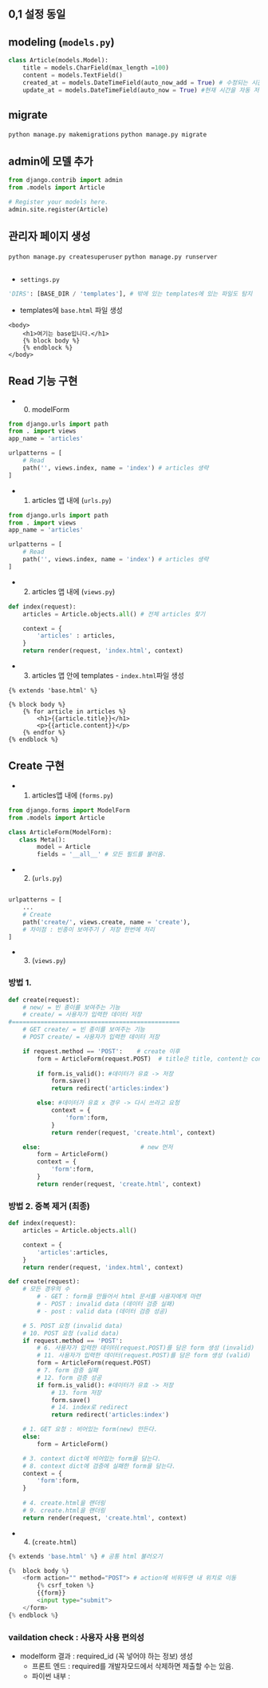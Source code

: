 ## 0,1 설정 동일

## modeling (`models.py`)
```python
class Article(models.Model):
    title = models.CharField(max_length =100)
    content = models.TextField()
    created_at = models.DateTimeField(auto_now_add = True) # 수정되는 시간을 자동 저장
    update_at = models.DateTimeField(auto_now = True) #현재 시간을 자동 저장
```

## migrate
`python manage.py makemigrations`
`python manage.py migrate`

## admin에 모델 추가 
```python
from django.contrib import admin
from .models import Article

# Register your models here.
admin.site.register(Article)
```

## 관리자 페이지 생성
`python manage.py createsuperuser`
`python manage.py runserver`

##
- `settings.py` 
```python
'DIRS': [BASE_DIR / 'templates'], # 밖에 있는 templates에 있는 파일도 탐지
```
- templates에 `base.html` 파일 생성
```shell
<body>
    <h1>여기는 base입니다.</h1>
    {% block body %}
    {% endblock %}
</body>
```

## Read 기능 구현
- 0. modelForm
```python
from django.urls import path
from . import views
app_name = 'articles'

urlpatterns = [
    # Read
    path('', views.index, name = 'index') # articles 생략
]
```

- 1. articles 앱 내에 (`urls.py`)
```python
from django.urls import path
from . import views
app_name = 'articles'

urlpatterns = [
    # Read
    path('', views.index, name = 'index') # articles 생략
]
```
- 2. articles 앱 내에 (`views.py`)
```python
def index(request):
    articles = Article.objects.all() # 전체 articles 찾기

    context = {
        'articles' : articles,
    }
    return render(request, 'index.html', context)
```

- 3. articles 앱 안에 templates - `index.html`파일 생성
```
{% extends 'base.html' %}

{% block body %}
    {% for article in articles %}
        <h1>{{article.title}}</h1>
        <p>{{article.content}}</p>
    {% endfor %}
{% endblock %}
```

## Create 구현
- 1. articles앱 내에 (`forms.py`)
```python
from django.forms import ModelForm
from .models import Article

class ArticleForm(ModelForm):
   class Meta(): 
        model = Article
        fields = '__all__' # 모든 필드를 불러옴.
```
- 2. (`urls.py`)
```python

urlpatterns = [
    ...
    # Create
    path('create/', views.create, name = 'create'), 
    # 차이점 : 빈종이 보여주기 / 저장 한번에 처리
]
```
- 3. (`views.py`)
### 방법 1. 
```python
def create(request):
    # new/ = 빈 종이를 보여주는 기능
    # create/ = 사용자가 입력한 데이터 저장
#===============================================
    # GET create/ = 빈 종이를 보여주는 기능
    # POST create/ = 사용자가 입력한 데이터 저장

    if request.method == 'POST':    # create 이후
        form = ArticleForm(request.POST)  # title은 title, content는 content에 넣어서 form으로 묶어줌.
        
        if form.is_valid(): #데이터가 유효 -> 저장
            form.save()
            return redirect('articles:index')

        else: #데이터가 유효 x 경우 -> 다시 쓰라고 요청
            context = {
                'form':form,
            }
            return render(request, 'create.html', context)

    else:                            # new 먼저 
        form = ArticleForm()
        context = {
            'form':form,
        }
        return render(request, 'create.html', context)
```
### 방법 2. 중복 제거 (최종)
```python
def index(request):
    articles = Article.objects.all()

    context = {
        'articles':articles,
    }
    return render(request, 'index.html', context)

def create(request):
    # 모든 경우의 수 
        # - GET : form을 만들어서 html 문서를 사용자에게 마련
        # - POST : invalid data (데이터 검증 실패)
        # - post : valid data (데이터 검증 성공)

    # 5. POST 요청 (invalid data)
    # 10. POST 요청 (valid data)
    if request.method == 'POST':    
        # 6. 사용자가 입력한 데이터(request.POST)를 담은 form 생성 (invalid)
        # 11. 사용자가 입력한 데이터(request.POST)를 담은 form 생성 (valid)
        form = ArticleForm(request.POST)
        # 7. form 검증 실패
        # 12. form 검증 성공
        if form.is_valid(): #데이터가 유효 -> 저장
            # 13. form 저장
            form.save()
            # 14. index로 redirect
            return redirect('articles:index')

    # 1. GET 요청 : 비어있는 form(new) 만든다.
    else:                            
        form = ArticleForm()

    # 3. context dict에 비어있는 form을 담는다.
    # 8. context dict에 검증에 실패한 form을 담는다.
    context = {
        'form':form,
    }
    
    # 4. create.html을 랜더링
    # 9. create.html을 랜더링
    return render(request, 'create.html', context)
```

- 4. (`create.html`)
```python
{% extends 'base.html' %} # 공통 html 불러오기

{%  block body %}
    <form action="" method="POST"> # action에 비워두면 내 위치로 이동
        {% csrf_token %} 
        {{form}}
        <input type="submit">
    </form>
{% endblock %}
```
###  vaildation check : 사용자 사용 편의성 
- modelform 결과 : required_id (꼭 넣어야 하는 정보) 생성
    - 프론트 엔드 : required를 개발자모드에서 삭제하면 제출할 수는 있음.
    - 파이썬 내부 : 

